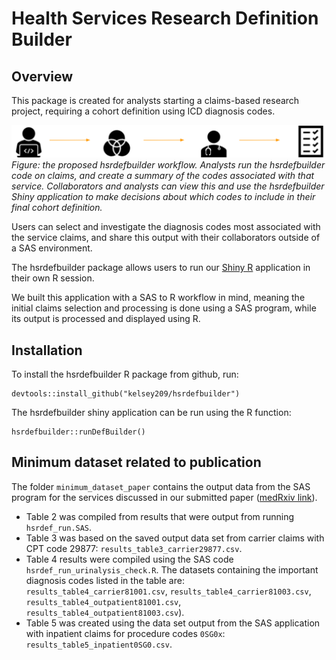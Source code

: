 # Health Services Research Definition Builder

## Overview 

This package is created for analysts starting a claims-based research project, requiring
a cohort definition using ICD diagnosis codes. 



![Diagram of workflow](docs/diagram.png)
_Figure: the proposed hsrdefbuilder workflow. Analysts run the hsrdefbuilder code on claims, and create a summary of the codes associated with that service. Collaborators and analysts can view this and use the hsrdefbuilder Shiny application to make decisions about which codes to include in their final cohort definition._



Users can select and investigate the diagnosis codes most associated with the service claims, 
and share this output with their collaborators outside of a SAS environment. 

The hsrdefbuilder package allows users to run our [Shiny R](https://shiny.rstudio.com/) 
application in their own R session. 

We built this application with a SAS to R workflow in mind, meaning the initial claims
selection and processing is done using a SAS program, while its output is processed and 
displayed using R. 

## Installation 

To install the hsrdefbuilder R package from github, run:

```
devtools::install_github("kelsey209/hsrdefbuilder")
```

The hsrdefbuilder shiny application can be run using the R function: 

```
hsrdefbuilder::runDefBuilder()
```

## Minimum dataset related to publication

The folder `minimum_dataset_paper` contains the output data from the SAS program for the services discussed in our submitted paper ([medRxiv link](https://doi.org/10.1101/2022.03.16.22272475)). 
- Table 2 was compiled from results that were output from running `hsrdef_run.SAS`. 
- Table 3 was based on the saved output data set from carrier claims with CPT code 29877: `results_table3_carrier29877.csv`.
- Table 4 results were compiled using the SAS code `hsrdef_run_urinalysis_check.R`. The datasets containing the important diagnosis codes listed in the table are: `results_table4_carrier81001.csv`, `results_table4_carrier81003.csv`, `results_table4_outpatient81001.csv`, `results_table4_outpatient81003.csv`). 
- Table 5 was created using the data set output from the SAS application with inpatient claims for procedure codes `0SG0x`: `results_table5_inpatient0SG0.csv`. 
